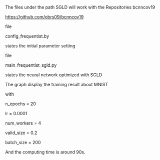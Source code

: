 The files under the path SGLD will work with the Repositories bcnncov19

https://github.com/obrs09/bcnncov19



file

config_frequentist.by

states the initial parameter setting

file

main_frequentist_sgld.py

states the neural network optimized with SGLD

The graph display the training result about MNIST

with

n_epochs = 20

lr = 0.0001

num_workers = 4

valid_size = 0.2

batch_size = 200

And the computing time is around 90s.
